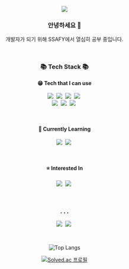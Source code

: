 <div align="center">
  <img src="https://capsule-render.vercel.app/api?type=waving&color=auto&height=300&section=header&text=Jaeyoung%20Park&fontSize=90&animation=fadeIn">
</div>
<div align="center">
  <h3> 안녕하세요 👋 </h3>
  <p>
    개발자가 되기 위해 SSAFY에서 열심히 공부 중입니다.
  </p>
  <br>
  <h3>📚 Tech Stack 📚</h3>
  <h4>😁 Tech that I can use</h4>
  <p>
    <img src="https://img.shields.io/badge/HTML5-E34F26?style=flat&logo=HTML5&logoColor=white"/></a>&nbsp
    <img src="https://img.shields.io/badge/CSS3-1572B6?style=flat&logo=CSS3&logoColor=white"/></a>&nbsp
    <img src="https://img.shields.io/badge/Python-3766AB?style=flat&logo=Python&logoColor=white"/></a>&nbsp
    <img src="https://img.shields.io/badge/JavaScript-F7DF1E?style=flat&logo=JavaScript&logoColor=white"/></a>&nbsp<br/>
    <img src="https://img.shields.io/badge/Django-092E20?style=flat&logo=Django&logoColor=white"/></a>&nbsp
    <img src="https://img.shields.io/badge/Vue.js-4FC08D?style=flat&logo=Vue.js&logoColor=white"/></a>&nbsp
    <img src="https://img.shields.io/badge/Git-F05032?style=flat&logo=Git&logoColor=white"/></a>&nbsp
  </p>
  <br>
  <h4>🌱 Currently Learning</h4>
  <p>
    <img src="https://img.shields.io/badge/React-61DAFB?style=flat&logo=React&logoColor=white"/></a>&nbsp
    <img src="https://img.shields.io/badge/TypeScript-3178C6?style=flat&logo=TypeScript&logoColor=white"/></a>&nbsp
  </p>
  <br>
  <h4>⭐ Interested In</h4>
  <p>
    <img src="https://img.shields.io/badge/MySQL-4479A1?style=flat&logo=MySQL&logoColor=white"/></a>&nbsp
    <img src="https://img.shields.io/badge/TensorFlow-FF6F00?style=flat&logo=TensorFlow&logoColor=white"/></a>&nbsp
  </p>
  <br>
  <h3> . . . </h3>
  <p>
    <a href="https://yjp9010.tistory.com"><img src="https://img.shields.io/badge/Tistory-000000?style=flat&logo=Tistory&logoColor=white&link=http://yjp9010.tistory.com"/></a>&nbsp
    <a href="https://joyful-young.github.io"><img src="https://img.shields.io/badge/GitHub Pages-222222?style=flat&logo=GitHub Pages&logoColor=white&link=http://joyful-young.github.io"/></a>&nbsp
  </p>
  <br>

<!--![stats](https://github-readme-stats-git-masterrstaa-rickstaa.vercel.app/api?username=joyful-young&&show_icons=true&theme=nord)
[![GitHub stats](https://github-readme-stats.vercel.app/api?username=joyful-young&count_private=true&show_icons=true&theme=nord&include_all_commits=true)](https://github.com/anuraghazra/github-readme-stats)
-->

![Top Langs](https://github-readme-stats.vercel.app/api/top-langs/?username=joyful-young&layout=compact&theme=nord)

[![Solved.ac
프로필](http://mazassumnida.wtf/api/v2/generate_badge?boj=oortcloud)](https://solved.ac/oortcloud)

</div>


<!--
**joyful-young/joyful-young** is a ✨ _special_ ✨ repository because its `README.md` (this file) appears on your GitHub profile.

Here are some ideas to get you started:

- 🔭 I’m currently working on ...
- 🌱 I’m currently learning ...
- 👯 I’m looking to collaborate on ...
- 🤔 I’m looking for help with ...
- 💬 Ask me about ...
- 📫 How to reach me: ...
- 😄 Pronouns: ...
- ⚡ Fun fact: ...
-->
